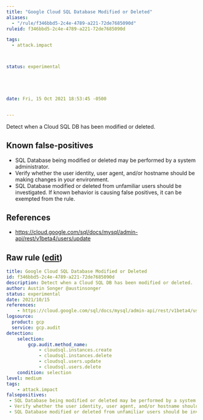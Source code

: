 ```yaml
---
title: "Google Cloud SQL Database Modified or Deleted"
aliases:
  - "/rule/f346bbd5-2c4e-4789-a221-72de7685090d"
ruleid: f346bbd5-2c4e-4789-a221-72de7685090d

tags:
  - attack.impact



status: experimental





date: Fri, 15 Oct 2021 18:53:45 -0500


---
```


Detect when a Cloud SQL DB has been modified or deleted.

<!--more-->


## Known false-positives

* SQL Database being modified or deleted may be performed by a system administrator.
* Verify whether the user identity, user agent, and/or hostname should be making changes in your environment.
* SQL Database modified or deleted from unfamiliar users should be investigated. If known behavior is causing false positives, it can be exempted from the rule.



## References

* https://cloud.google.com/sql/docs/mysql/admin-api/rest/v1beta4/users/update


## Raw rule ([edit](https://github.com/SigmaHQ/sigma/edit/master/rules/cloud/gcp/gcp_sql_database_modified_or_deleted.yml))
```yaml
title: Google Cloud SQL Database Modified or Deleted
id: f346bbd5-2c4e-4789-a221-72de7685090d
description: Detect when a Cloud SQL DB has been modified or deleted.
author: Austin Songer @austinsonger
status: experimental
date: 2021/10/15
references:
    - https://cloud.google.com/sql/docs/mysql/admin-api/rest/v1beta4/users/update
logsource:
  product: gcp
  service: gcp.audit
detection:
    selection:
        gcp.audit.method_name: 
            - cloudsql.instances.create
            - cloudsql.instances.delete
            - cloudsql.users.update
            - cloudsql.users.delete
    condition: selection
level: medium
tags:
    - attack.impact
falsepositives:
 - SQL Database being modified or deleted may be performed by a system administrator. 
 - Verify whether the user identity, user agent, and/or hostname should be making changes in your environment. 
 - SQL Database modified or deleted from unfamiliar users should be investigated. If known behavior is causing false positives, it can be exempted from the rule.

```
